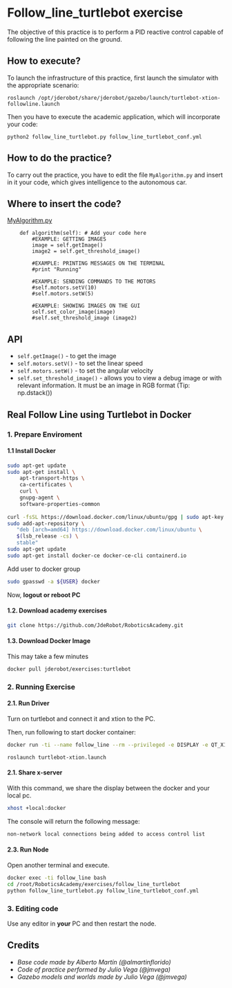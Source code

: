 # Follow_line_turtlebot exercise
The objective of this practice is to perform a PID reactive control capable of following the line painted on the ground.

## How to execute?
To launch the infrastructure of this practice, first launch the simulator with the appropriate scenario:
```
roslaunch /opt/jderobot/share/jderobot/gazebo/launch/turtlebot-xtion-followline.launch
```
Then you have to execute the academic application, which will incorporate your code:
```
python2 follow_line_turtlebot.py follow_line_turtlebot_conf.yml
```

## How to do the practice?
To carry out the practice, you have to edit the file `MyAlgorithm.py` and insert in it your code, which gives intelligence to the autonomous car.

## Where to insert the code?
[MyAlgorithm.py](MyAlgorithm.py#L109)
```
    def algorithm(self): # Add your code here
        #EXAMPLE: GETTING IMAGES
        image = self.getImage()
        image2 = self.get_threshold_image()

        #EXAMPLE: PRINTING MESSAGES ON THE TERMINAL
        #print "Running"

        #EXAMPLE: SENDING COMMANDS TO THE MOTORS
        #self.motors.setV(10)
        #self.motors.setW(5)

        #EXAMPLE: SHOWING IMAGES ON THE GUI
        self.set_color_image(image)
        #self.set_threshold_image (image2)

```

## API
* `self.getImage()` - to get the image 
* `self.motors.setV()` - to set the linear speed
* `self.motors.setW()` - to set the angular velocity
* `self.set_threshold_image()` - allows you to view a debug image or with relevant information. It must be an image in RGB format (Tip: np.dstack())

## Real Follow Line using Turtlebot in Docker

### 1. Prepare Enviroment
#### 1.1 Install Docker

```bash
sudo apt-get update
sudo apt-get install \
    apt-transport-https \
    ca-certificates \
    curl \
    gnupg-agent \
    software-properties-common
    
curl -fsSL https://download.docker.com/linux/ubuntu/gpg | sudo apt-key add -
sudo add-apt-repository \
   "deb [arch=amd64] https://download.docker.com/linux/ubuntu \
   $(lsb_release -cs) \
   stable"
sudo apt-get update
sudo apt-get install docker-ce docker-ce-cli containerd.io
```

Add user to docker group
```bash
sudo gpasswd -a ${USER} docker
```
Now, **logout or reboot PC**

#### 1.2. Download academy exercises

```bash
git clone https://github.com/JdeRobot/RoboticsAcademy.git
```

#### 1.3. Download Docker Image

This may take a few minutes

```bash
docker pull jderobot/exercises:turtlebot
```
### 2. Running Exercise

#### 2.1. Run Driver

Turn on turtlebot and connect it and xtion to the PC. 

Then, run following to start docker container:

```bash
docker run -ti --name follow_line --rm --privileged -e DISPLAY -e QT_X11_NO_MITSHM=1 -v /tmp/.X11-unix:/tmp/.X11-unix -v /dev/ttyUSB0:/dev/kobuki -v /sys/fs/cgroup:/sys/fs/cgroup:ro -v /dev/serial:/dev/serial -v /dev/bus/usb:/dev/bus/usb -v $HOME/RoboticsAcademy:/root/RoboticsAcademy jderobot/exercises:turtlebot
```
```
roslaunch turtlebot-xtion.launch
```

#### 2.1. Share x-server

With this command, we share the display between the docker and your local pc.

```bash
xhost +local:docker
```
The console will return the following message:

```bash
non-network local connections being added to access control list
```

#### 2.3. Run Node

Open another terminal and execute.

```bash
docker exec -ti follow_line bash
cd /root/RoboticsAcademy/exercises/follow_line_turtlebot
python follow_line_turtlebot.py follow_line_turtlebot_conf.yml
```

### 3. Editing code
Use any editor in **your** PC and then restart the node.

## Credits
* *Base code made by Alberto Martín (@almartinflorido)*
* *Code of practice performed by Julio Vega (@jmvega)*
* *Gazebo models and worlds made by Julio Vega (@jmvega)*
